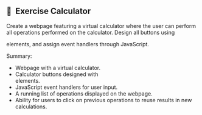 ## 🧮 &nbsp;Exercise Calculator

  Create a webpage featuring a virtual calculator where the user can perform all operations performed on the calculator. 
  Design all buttons using <div> elements, and assign event handlers through JavaScript.

  Summary:

  - Webpage with a virtual calculator.
  - Calculator buttons designed with <div> elements.
  - JavaScript event handlers for user input.
  - A running list of operations displayed on the webpage.
  - Ability for users to click on previous operations to reuse results in new calculations.
